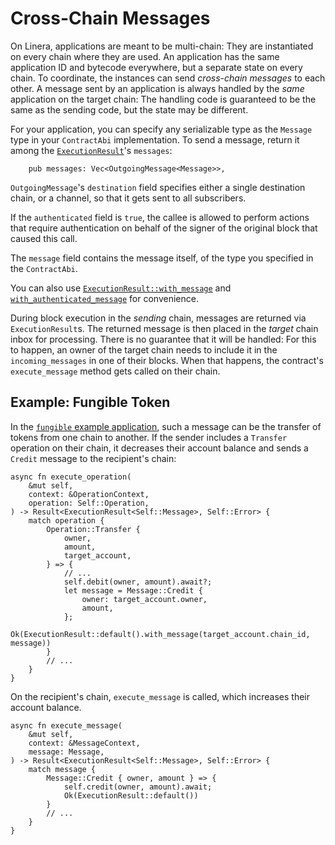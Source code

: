 # Cross-Chain Messages

On Linera, applications are meant to be multi-chain: They are instantiated on
every chain where they are used. An application has the same application ID and
bytecode everywhere, but a separate state on every chain. To coordinate, the
instances can send _cross-chain messages_ to each other. A message sent by an
application is always handled by the _same_ application on the target chain: The
handling code is guaranteed to be the same as the sending code, but the state
may be different.

For your application, you can specify any serializable type as the `Message`
type in your `ContractAbi` implementation. To send a message, return it among
the
[`ExecutionResult`](https://docs.rs/linera-sdk/latest/linera_sdk/struct.ExecutionResult.html)'s
`messages`:

```rust,ignore
    pub messages: Vec<OutgoingMessage<Message>>,
```

`OutgoingMessage`'s `destination` field specifies either a single destination
chain, or a channel, so that it gets sent to all subscribers.

If the `authenticated` field is `true`, the callee is allowed to perform actions
that require authentication on behalf of the signer of the original block that
caused this call.

The `message` field contains the message itself, of the type you specified in
the `ContractAbi`.

You can also use
[`ExecutionResult::with_message`](https://docs.rs/linera-sdk/latest/linera_sdk/struct.ExecutionResult.html#method.with_message)
and
[`with_authenticated_message`](https://docs.rs/linera-sdk/latest/linera_sdk/struct.ExecutionResult.html#method.with_authenticated_message)
for convenience.

During block execution in the _sending_ chain, messages are returned via
`ExecutionResult`s. The returned message is then placed in the _target_ chain
inbox for processing. There is no guarantee that it will be handled: For this to
happen, an owner of the target chain needs to include it in the
`incoming_messages` in one of their blocks. When that happens, the contract's
`execute_message` method gets called on their chain.

## Example: Fungible Token

In the
[`fungible` example application](https://github.com/linera-io/linera-protocol/tree/main/examples/fungible),
such a message can be the transfer of tokens from one chain to another. If the
sender includes a `Transfer` operation on their chain, it decreases their
account balance and sends a `Credit` message to the recipient's chain:

```rust,ignore
async fn execute_operation(
    &mut self,
    context: &OperationContext,
    operation: Self::Operation,
) -> Result<ExecutionResult<Self::Message>, Self::Error> {
    match operation {
        Operation::Transfer {
            owner,
            amount,
            target_account,
        } => {
            // ...
            self.debit(owner, amount).await?;
            let message = Message::Credit {
                owner: target_account.owner,
                amount,
            };
            Ok(ExecutionResult::default().with_message(target_account.chain_id, message))
        }
        // ...
    }
}
```

On the recipient's chain, `execute_message` is called, which increases their
account balance.

```rust,ignore
async fn execute_message(
    &mut self,
    context: &MessageContext,
    message: Message,
) -> Result<ExecutionResult<Self::Message>, Self::Error> {
    match message {
        Message::Credit { owner, amount } => {
            self.credit(owner, amount).await;
            Ok(ExecutionResult::default())
        }
        // ...
    }
}
```
